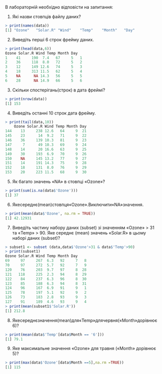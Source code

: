 В лабораторній необхідно відповісти на запитання:

1. Які назви стовпців файлу даних?

```R
> print(names(data))
[1] "Ozone"   "Solar.R" "Wind"    "Temp"    "Month"   "Day" 
```

2. Виведіть перші 6 строк фрейму даних.
```R
> print(head(data,6))
Ozone Solar.R Wind Temp Month Day
1    41     190  7.4   67     5   1
2    36     118  8.0   72     5   2
3    12     149 12.6   74     5   3
4    18     313 11.5   62     5   4
5    NA      NA 14.3   56     5   5
6    28      NA 14.9   66     5   6
```

3. Скільки спостерігань(строк) в дата фреймі?
```R
> print(nrow(data))
[1] 153
```

4. Виведіть останні 10 строк дата фрейму.
```R
> print(tail(data,10))
    Ozone Solar.R Wind Temp Month Day
144    13     238 12.6   64     9  21
145    23      14  9.2   71     9  22
146    36     139 10.3   81     9  23
147     7      49 10.3   69     9  24
148    14      20 16.6   63     9  25
149    30     193  6.9   70     9  26
150    NA     145 13.2   77     9  27
151    14     191 14.3   75     9  28
152    18     131  8.0   76     9  29
153    20     223 11.5   68     9  30
```

5. Як багато значень «NA» в стовпці «Ozone»?
```R
> print(sum(is.na(data$'Ozone')))
[1] 37
```

6. Якесереднє(mean)стовпця«Ozone».Виключити«NA»значення.
```R
> print(mean(data$'Ozone', na.rm = TRUE))
[1] 42.12931
```

7. Виведіть частину набору даних (subset) зі значенням «Ozone» > 31 та «Temp» > 90. Яке середнє (mean) значень «Solar.R» в цьому наборі даних (subset)?
```R
> subset1 <- subset (data,data$'Ozone'>31 & data$'Temp'>90)
> print(subset1)
Ozone Solar.R Wind Temp Month Day
69     97     267  6.3   92     7   8
70     97     272  5.7   92     7   9
120    76     203  9.7   97     8  28
121   118     225  2.3   94     8  29
122    84     237  6.3   96     8  30
123    85     188  6.3   94     8  31
124    96     167  6.9   91     9   1
125    78     197  5.1   92     9   2
126    73     183  2.8   93     9   3
127    91     189  4.6   93     9   4
> print(mean(subset1$'Solar.R'))
[1] 212.8
```

8. Якесереднєзначення(mean)для«Temp»длячервня(«Month»дорівнює 6)?
```R
> print(mean(data$'Temp'[data$Month == '6']))
[1] 79.1
```

9. Яке максимальне значення «Ozone» для травня («Month» дорівнює 5)?
```R
> print(max(data$'Ozone'[data$Month ==5],na.rm =TRUE))
[1] 115
```
